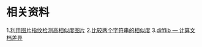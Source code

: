 # 相关资料

1.[利用图片指纹检测高相似度图片](http://python.jobbole.com/81277/)
2.[比较两个字符串的相似度](http://blog.csdn.net/gt11799/article/details/40146343)
3.[difflib — 计算文档差异](http://python.usyiyi.cn/translate/python_278/library/difflib.html)